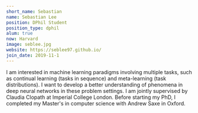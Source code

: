 ```yaml
---
short_name: Sebastian
name: Sebastian Lee
position: DPhil Student
position_type: dphil
alum: true
now: Harvard
image: seblee.jpg
website: https://seblee97.github.io/
join_date: 2019-11-1
---
```


I am interested in machine learning paradigms involving multiple tasks, such as continual learning (tasks in sequence) and meta-learning (task distributions). I want to develop a better understanding of phenomena in deep neural networks in these problem settings. I am jointly supervised by Claudia Clopath at Imperial College London. Before starting my PhD, I completed my Master's in computer science with Andrew Saxe in Oxford.

